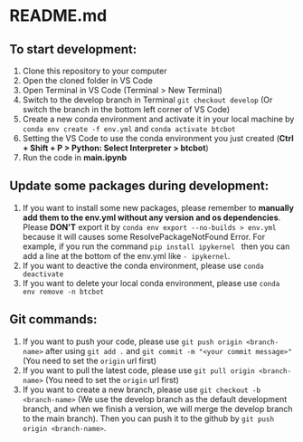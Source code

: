 # README.md

## To start development:
1.  Clone this repository to your computer
2.  Open the cloned folder in VS Code
3.  Open Terminal in VS Code (Terminal > New Terminal)
4.  Switch to the develop branch in Terminal `git checkout develop` (Or switch the branch in the bottom left corner of VS Code)
5.  Create a new conda environment and activate it in your local machine by `conda env create -f env.yml` and `conda activate btcbot`
6.  Setting the VS Code to use the conda environment you just created (**Ctrl + Shift + P > Python: Select Interpreter > btcbot**)
7.  Run the code in **main.ipynb**

   
## Update some packages during development:
1.  If you want to install some new packages, please remember to **manually add them to the env.yml without any version and os dependencies**. Please **DON'T** export it by `conda env export --no-builds > env.yml` because it will causes some ResolvePackageNotFound Error. For example, if you run the command `pip install ipykernel ` then you can add a line at the bottom of the env.yml like `- ipykernel`.
2.  If you want to deactive the conda environment, please use `conda deactivate`
3.  If you want to delete your local conda environment, please use `conda env remove -n btcbot`

## Git commands:
1.  If you want to push your code, please use `git push origin <branch-name>` after using `git add .` and `git commit -m "<your commit message>"` (You need to set the `origin` url first)
2.  If you want to pull the latest code, please use `git pull origin <branch-name>` (You need to set the `origin` url first)
3.  If you want to create a new branch, please use `git checkout -b <branch-name>` (We use the develop branch as the default development branch, and when we finish a version, we will merge the develop branch to the main branch). Then you can push it to the github by `git push origin <branch-name>`.

